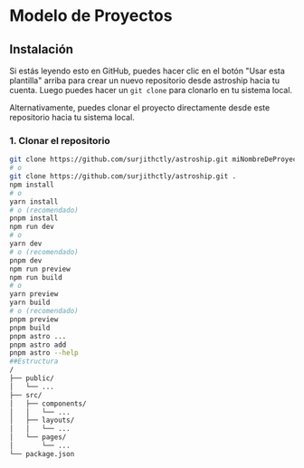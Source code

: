 # Modelo de Proyectos

## Instalación

Si estás leyendo esto en GitHub, puedes hacer clic en el botón "Usar esta plantilla" arriba para crear un nuevo repositorio desde astroship hacia tu cuenta. Luego puedes hacer un `git clone` para clonarlo en tu sistema local.

Alternativamente, puedes clonar el proyecto directamente desde este repositorio hacia tu sistema local.

### 1. Clonar el repositorio

```bash
git clone https://github.com/surjithctly/astroship.git miNombreDeProyecto
# o
git clone https://github.com/surjithctly/astroship.git .
npm install
# o
yarn install
# o (recomendado)
pnpm install
npm run dev
# o
yarn dev
# o (recomendado)
pnpm dev
npm run preview
npm run build
# o
yarn preview
yarn build
# o (recomendado)
pnpm preview
pnpm build
pnpm astro ...
pnpm astro add
pnpm astro --help
##Estructura
/
├── public/
│   └── ...
├── src/
│   ├── components/
│   │   └── ...
│   ├── layouts/
│   │   └── ...
│   └── pages/
│       └── ...
└── package.json
